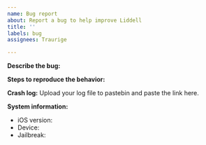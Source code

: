 ```yaml
---
name: Bug report
about: Report a bug to help improve Liddell
title: ''
labels: bug
assignees: Traurige

---
```


**Describe the bug:**

**Steps to reproduce the behavior:**

**Crash log:**
Upload your log file to pastebin and paste the link here.

**System information:**
- iOS version:
- Device:
- Jailbreak:

